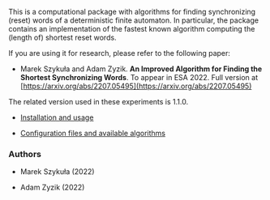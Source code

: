 This is a computational package with algorithms for finding synchronizing (reset) words of a deterministic finite automaton.
In particular, the package contains an implementation of the fastest known algorithm computing the (length of) shortest reset words.

If you are using it for research, please refer to the following paper:

* Marek Szykuła and Adam Zyzik. **An Improved Algorithm for Finding the Shortest Synchronizing Words**. To appear in ESA 2022. Full version at [https://arxiv.org/abs/2207.05495](https://arxiv.org/abs/2207.05495)

The related version used in these experiments is 1.1.0.


* [Installation and usage](docs/install.md)

* [Configuration files and available algorithms](docs/config.md)

### Authors ###

* Marek Szykuła (2022)

* Adam Zyzik (2022)
